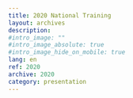 ```yaml
---
title: 2020 National Training
layout: archives
description:
#intro_image: ""
#intro_image_absolute: true
#intro_image_hide_on_mobile: true
lang: en
ref: 2020
archive: 2020
category: presentation
---
```

